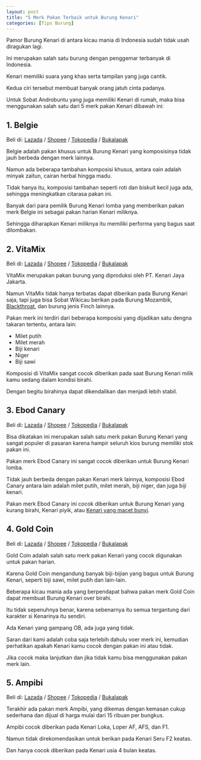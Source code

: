 ```yaml
---
layout: post
title: "5 Merk Pakan Terbaik untuk Burung Kenari"
categories: [Tips Burung]
---
```


Pamor Burung Kenari di antara kicau mania di Indonesia sudah tidak usah diragukan lagi.

Ini merupakan salah satu burung dengan penggemar terbanyak di Indonesia.

Kenari memiliki suara yang khas serta tampilan yang juga cantik.

Kedua ciri tersebut membuat banyak orang jatuh cinta padanya.

Untuk Sobat Androbuntu yang juga memiliki Kenari di rumah, maka bisa menggunakan salah satu dari 5 merk pakan Kenari dibawah ini:

## 1. Belgie

Beli di: [Lazada](https://www.lazada.co.id/catalog/?q=Belgie&_keyori=ss&from=input&spm=a2o4j.home.search.go.28bc1559kmDI1d) / [Shopee](https://shopee.co.id/search?keyword=belgie) / [Tokopedia](https://www.tokopedia.com/search?q=Belgie&utm_source=ops&utm_medium=wb&utm_campaign=OpenSearch) / [Bukalapak](https://www.bukalapak.com/products?search%5Bkeywords%5D=Belgie&from=opensearch&search_source=opensearch)

Belgie adalah pakan khusus untuk Burung Kenari yang komposisinya tidak jauh berbeda dengan merk lainnya.

Namun ada beberapa tambahan komposisi khusus, antara oain adalah minyak zaitun, cairan herbal hingga madu.

Tidak hanya itu, komposisi tambahan seperti roti dan biskuit kecil juga ada, sehingga meningkatkan citarasa pakan ini.

Banyak dari para pemilik Burung Kenari lomba yang memberikan pakan merk Belgie ini sebagai pakan harian Kenari miliknya.

Sehingga diharapkan Kenari miliknya itu memiliki performa yang bagus saat dilombakan.

## 2. VitaMix

Beli di: [Lazada](https://www.lazada.co.id/catalog/?q=VitaMix&_keyori=ss&from=input&spm=a2o4j.home.search.go.28bc1559kmDI1d) / [Shopee](https://shopee.co.id/search?keyword=vitamix) / [Tokopedia](https://www.tokopedia.com/search?st=product&q=VitaMix) / [Bukalapak](https://www.bukalapak.com/products?search%5Bkeywords%5D=VitaMix)

VitaMix merupakan pakan burung yang diproduksi oleh PT. Kenari Jaya Jakarta.

Namun VitaMix tidak hanya terbatas dapat diberikan pada Burung Kenari saja, tapi juga bisa Sobat Wikicau berikan pada Burung Mozambik, [Blackthroat](https://wikicau.com/suara-burung-blackthroat/), dan burung jenis Finch lainnya.

Pakan merk ini terdiri dari beberapa komposisi yang dijadikan satu dengna takaran tertentu, antara lain:

- Milet putih
- Milet merah
- Biji kenari
- Niger
- Biji sawi

Komposisi di VitaMix sangat cocok diberikan pada saat Burung Kenari milik kamu sedang dalam kondisi birahi.

Dengan begitu birahinya dapat dikendalikan dan menjadi lebih stabil.

## 3. Ebod Canary

Beli di: [Lazada](https://www.lazada.co.id/catalog/?q=ebod+canary&_keyori=ss&from=input&spm=a2o4j.home.search.go.28bc1559kmDI1d) / [Shopee](https://shopee.co.id/search?keyword=ebod%20canary) / [Tokopedia](http://www.tokopedia.com/search?q=ebod+canary&utm_source=ops&utm_medium=wb&utm_campaign=OpenSearch) / [Bukalapak](https://www.bukalapak.com/products?search%5Bkeywords%5D=ebod+canary&from=opensearch&search_source=opensearch)

Bisa dikatakan ini merupakan salah satu merk pakan Burung Kenari yang sangat populer di pasaran karena hampir seluruh kios burung memiliki stok pakan ini.

Pakan merk Ebod Canary ini sangat cocok diberikan untuk Burung Kenari lomba.

Tidak jauh berbeda dengan pakan Kenari merk lainnya, komposisi Ebod Canary antara lain adalah milet putih, milet merah, biji niger, dan juga biji kenari.

Pakan merk Ebod Canary ini cocok diberikan untuk Burung Kenari yang kurang birahi, Kenari piyik, atau [Kenari yang macet bunyi](https://wikicau.com/kenari-macet-bunyi/).

## 4. Gold Coin

Beli di: [Lazada](https://www.lazada.co.id/catalog/?q=Gold+Coin&_keyori=ss&from=input&spm=a2o4j.searchlist.search.go.541d1e6fbkLPfD) / [Shopee](https://shopee.co.id/search?keyword=gold%20coin) / [Tokopedia](https://www.tokopedia.com/search?st=product&q=Gold%20Coin) / [Bukalapak](https://www.bukalapak.com/products?search%5Bkeywords%5D=Gold%20Coin)

Gold Coin adalah salah satu merk pakan Kenari yang cocok digunakan untuk pakan harian.

Karena Gold Coin mengandung banyak biji-bijian yang bagus untuk Burung Kenari, seperti biji sawi, milet putih dan lain-lain.

Beberapa kicau mania ada yang berpendapat bahwa pakan merk Gold Coin dapat membuat Burung Kenari over birahi.

Itu tidak sepenuhnya benar, karena sebenarnya itu semua tergantung dari karakter si Kenarinya itu sendiri.

Ada Kenari yang gampang OB, ada juga yang tidak.

Saran dari kami adalah coba saja terlebih dahulu voer merk ini, kemudian perhatikan apakah Kenari kamu cocok dengan pakan ini atau tidak.

Jika cocok maka lanjutkan dan jika tidak kamu bisa menggunakan pakan merk lain.

## 5. Ampibi

Beli di: [Lazada](https://www.lazada.co.id/catalog/?q=ampibi&_keyori=ss&from=input&spm=a2o4j.searchlist.search.go.37ee3d11COCCU4) / [Shopee](https://shopee.co.id/search?keyword=ampibi) / [Tokopedia](https://www.tokopedia.com/search?st=product&q=Ampibi%20kenari) / [Bukalapak](https://www.bukalapak.com/products?search%5Bkeywords%5D=Ampibi)

Terakhir ada pakan merk Ampibi, yang dikemas dengan kemasan cukup sederhana dan dijual di harga mulai dari 15 ribuan per bungkus.

Ampibi cocok diberikan pada Kenari Loka, Loper AF, AFS, dan F1.

Namun tidak direkomendasikan untuk berikan pada Kenari Seru F2 keatas.

Dan hanya cocok diberikan pada Kenari usia 4 bulan keatas.